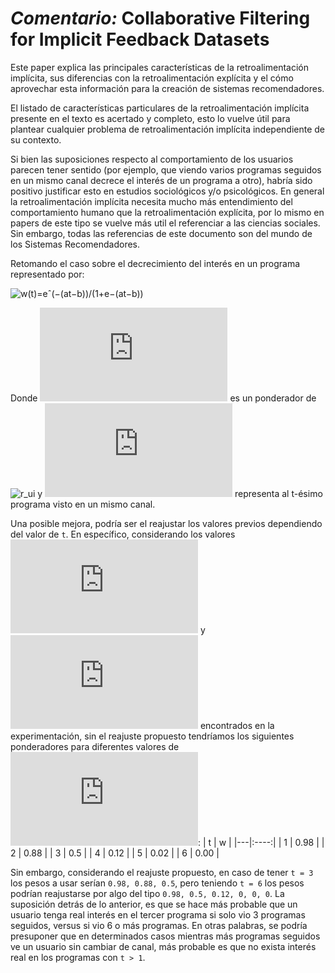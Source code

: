 # _Comentario:_ Collaborative Filtering for Implicit Feedback Datasets


Este paper explica las principales características de la retroalimentación implícita, sus diferencias con la retroalimentación explícita y el cómo aprovechar esta información para la creación de sistemas recomendadores.

El listado de características particulares de la retroalimentación implícita presente en el texto es acertado y completo, esto lo vuelve útil para plantear cualquier problema de retroalimentación implícita independiente de su contexto.

Si bien las suposiciones respecto al comportamiento de los usuarios parecen tener sentido (por ejemplo, que viendo varios programas seguidos en un mismo canal decrece el interés de un programa a otro), habría sido positivo justificar esto en estudios sociológicos y/o psicológicos. En general la retroalimentación implícita necesita mucho más entendimiento del comportamiento humano que la retroalimentación explícita, por lo mismo en papers de este tipo se vuelve más util el referenciar a las ciencias sociales. Sin embargo, todas las referencias de este documento son del mundo de los Sistemas Recomendadores.

Retomando el caso sobre el decrecimiento del interés en un programa representado por:

![w(t)=eˆ(−(at−b))/(1+e−(at−b))](https://latex.codecogs.com/svg.latex?w(t)=\frac{e^{-(at-b)}}{1+e^{-(at-b)}})

Donde ![w](https://latex.codecogs.com/svg.latex?w) es un ponderador de ![r_ui](https://latex.codecogs.com/svg.latex?r_{ui}) y ![t](https://latex.codecogs.com/svg.latex?t) representa al t-ésimo programa visto en un mismo canal.

Una posible mejora, podría ser el reajustar los valores previos dependiendo del valor de `t`. En específico, considerando los valores ![a=2](https://latex.codecogs.com/svg.latex?a=2) y ![b=6](https://latex.codecogs.com/svg.latex?b=6) encontrados en la experimentación, sin el reajuste propuesto tendríamos los siguientes ponderadores para diferentes valores de ![t](https://latex.codecogs.com/svg.latex?t):
| t |  w   |
|---|:----:|
| 1 | 0.98 |
| 2 | 0.88 |
| 3 | 0.5  |
| 4 | 0.12 |
| 5 | 0.02 |
| 6 | 0.00 |

Sin embargo, considerando el reajuste propuesto, en caso de tener `t = 3` los pesos a usar serían `0.98, 0.88, 0.5`, pero teniendo `t = 6` los pesos podrían reajustarse por algo del tipo `0.98, 0.5, 0.12, 0, 0, 0`. La suposición detrás de lo anterior, es que se hace más probable que un usuario tenga real interés en el tercer programa si solo vio 3 programas seguidos, versus si vio 6 o más programas. En otras palabras, se podría presuponer que en determinados casos mientras más programas seguidos ve un usuario sin cambiar de canal, más probable es que no exista interés real en los programas con `t > 1`.
